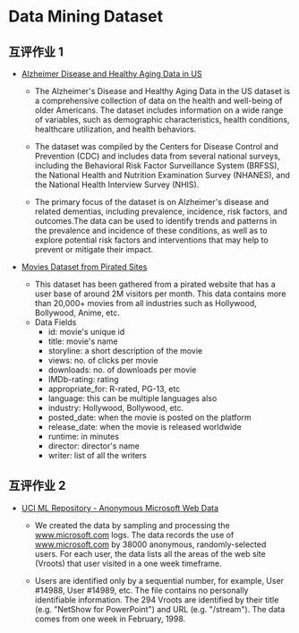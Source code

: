 # Data Mining Dataset
## 互评作业 1
- [Alzheimer Disease and Healthy Aging Data in US](https://www.kaggle.com/datasets/ananthu19/alzheimer-disease-and-healthy-aging-data-in-us)

    - The Alzheimer's Disease and Healthy Aging Data in the US dataset is a comprehensive collection of data on the health and well-being of older Americans. The dataset includes information on a wide range of variables, such as demographic characteristics, health conditions, healthcare utilization, and health behaviors.

    - The dataset was compiled by the Centers for Disease Control and Prevention (CDC) and includes data from several national surveys, including the Behavioral Risk Factor Surveillance System (BRFSS), the National Health and Nutrition Examination Survey (NHANES), and the National Health Interview Survey (NHIS).

    - The primary focus of the dataset is on Alzheimer's disease and related dementias, including prevalence, incidence, risk factors, and outcomes.The data can be used to identify trends and patterns in the prevalence and incidence of these conditions, as well as to explore potential risk factors and interventions that may help to prevent or mitigate their impact.

- [Movies Dataset from Pirated Sites](https://www.kaggle.com/datasets/arsalanrehman/movies-dataset-from-piracy-website)

    - This dataset has been gathered from a pirated website that has a user base of around 2M visitors per month. This data contains more than 20,000+ movies from all industries such as Hollywood, Bollywood, Anime, etc.
    - Data Fields
        - id: movie's unique id
        - title: movie's name
        - storyline: a short description of the movie
        - views: no. of clicks per movie
        - downloads: no. of downloads per movie
        - IMDb-rating: rating
        - appropriate_for: R-rated, PG-13, etc
        - language: this can be multiple languages also
        - industry: Hollywood, Bollywood, etc.
        - posted_date: when the movie is posted on the platform
        - release_date: when the movie is released worldwide
        - runtime: in minutes
        - director: director's name
        - writer: list of all the writers
## 互评作业 2
- [UCI ML Repository - Anonymous Microsoft Web Data](http://archive.ics.uci.edu/ml/datasets/Anonymous+Microsoft+Web+Data)

    - We created the data by sampling and processing the www.microsoft.com logs. The data records the use of www.microsoft.com by 38000 anonymous, randomly-selected users. For each user, the data lists all the areas of the web site (Vroots) that user visited in a one week timeframe.

    - Users are identified only by a sequential number, for example, User #14988, User #14989, etc. The file contains no personally identifiable information. The 294 Vroots are identified by their title (e.g. "NetShow for PowerPoint") and URL (e.g. "/stream"). The data comes from one week in February, 1998.
